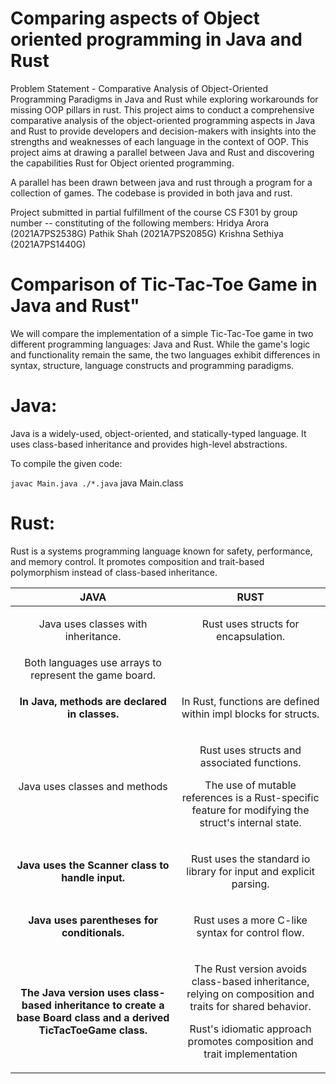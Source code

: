 # Comparing aspects of Object oriented programming in Java and Rust
Problem Statement - Comparative Analysis of Object-Oriented Programming Paradigms in Java and Rust while exploring workarounds for missing OOP pillars in rust. This project aims to conduct a comprehensive comparative analysis of the object-oriented programming aspects in Java and Rust to provide developers and decision-makers with insights into the strengths and weaknesses of each language in the context of OOP.
This project aims at drawing a parallel between Java and Rust and discovering the capabilities Rust for Object oriented programming.

A parallel has been drawn between java and rust through a program for a collection of games. The codebase is provided in both java and rust.


Project submitted in partial fulfillment of the course CS F301 by group number -- constituting of the following members:
Hridya Arora (2021A7PS2538G)
Pathik Shah (2021A7PS2085G)
Krishna Sethiya (2021A7PS1440G)

# Comparison of Tic-Tac-Toe Game in Java and Rust"


We will compare the implementation of a simple
Tic-Tac-Toe game in two different programming languages: Java and Rust.
While the game\'s logic and functionality remain the same, the two
languages exhibit differences in syntax, structure, language constructs
and programming paradigms.

# Java:

Java is a widely-used, object-oriented, and statically-typed language.
It uses class-based inheritance and provides high-level abstractions.

To compile the given code:

``` javac Main.java ./*.java ```
    java Main.class


# Rust:

Rust is a systems programming language known for safety, performance,
and memory control. It promotes composition and trait-based polymorphism
instead of class-based inheritance.


|**JAVA**|**RUST**|
| :-: | :-: |
|<p>Java uses classes with inheritance. </p><p></p>|<p>Rust uses structs for encapsulation.</p><p></p><p></p>|
|Both languages use arrays to represent the game board.||
|<p>**In Java, methods are declared in classes.**</p><p></p><p></p><p></p><p></p><p></p>|<p>In Rust, functions are defined within impl blocks for structs.</p><p></p><p></p><p></p>|
|Java uses classes and methods|<p>Rust uses structs and associated functions.</p><p></p><p>The use of mutable references is a Rust-specific feature for modifying the struct's internal state.</p>|
|<p>**Java uses the Scanner class to handle input.**</p><p></p>|<p>Rust uses the standard io library for input and explicit parsing.</p><p></p>|
|<p>**Java uses parentheses for conditionals.**</p><p></p><p></p>|<p>Rust uses a more C-like syntax for control flow.</p><p></p>|
|<p>**The Java version uses class-based inheritance to create a base Board class and a derived TicTacToeGame class.**</p><p></p><p></p><p></p><p></p>|<p>The Rust version avoids class-based inheritance, relying on composition and traits for shared behavior.</p><p>Rust's idiomatic approach promotes composition and trait implementation</p><p></p><p></p>|


